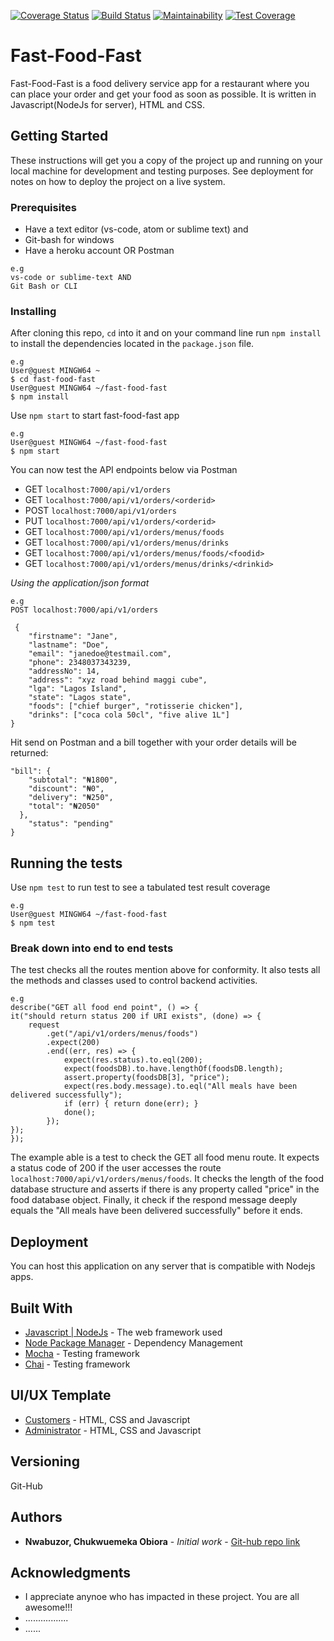 [![Coverage Status](https://coveralls.io/repos/github/shaolinmkz/fast-food-fast/badge.svg?branch=develop)](https://coveralls.io/github/shaolinmkz/fast-food-fast?branch=develop) [![Build Status](https://travis-ci.org/shaolinmkz/fast-food-fast.svg?branch=develop)](https://travis-ci.org/shaolinmkz/fast-food-fast) [![Maintainability](https://api.codeclimate.com/v1/badges/ea8f85b0311fcceebd51/maintainability)](https://codeclimate.com/github/shaolinmkz/fast-food-fast/maintainability) [![Test Coverage](https://api.codeclimate.com/v1/badges/ea8f85b0311fcceebd51/test_coverage)](https://codeclimate.com/github/shaolinmkz/fast-food-fast/test_coverage)

# Fast-Food-Fast
Fast-Food-Fast​ is a food delivery service app for a restaurant where you can place your order and get your food as soon as possible.
It is written in Javascript(NodeJs for server), HTML and CSS.

## Getting Started
These instructions will get you a copy of the project up and running on your local machine for development and testing purposes.
See deployment for notes on how to deploy the project on a live system.

### Prerequisites
* Have a text editor (vs-code, atom or sublime text) and
* Git-bash for windows
* Have a heroku account OR Postman

```
e.g
vs-code or sublime-text AND
Git Bash or CLI
```

### Installing

After cloning this repo, `cd` into it and on your command line run `npm install` to install the dependencies located in the `package.json` file.

```
e.g
User@guest MINGW64 ~
$ cd fast-food-fast
User@guest MINGW64 ~/fast-food-fast
$ npm install
```

Use `npm start` to start fast-food-fast app
```
e.g
User@guest MINGW64 ~/fast-food-fast
$ npm start
```
You can now test the API endpoints below via Postman
   * GET `localhost:7000/api/v1/orders`
   * GET `localhost:7000/api/v1/orders/<orderid>`
   * POST `localhost:7000/api/v1/orders`
   * PUT `localhost:7000/api/v1/orders/<orderid>`
   * GET `localhost:7000/api/v1/orders/menus/foods`
   * GET `localhost:7000/api/v1/orders/menus/drinks`
   * GET `localhost:7000/api/v1/orders/menus/foods/<foodid>`
   * GET `localhost:7000/api/v1/orders/menus/drinks/<drinkid>`

_Using the application/json format_
```
e.g
POST localhost:7000/api/v1/orders

 {   
    "firstname": "Jane",  
    "lastname": "Doe",    
    "email": "janedoe@testmail.com",  
    "phone": 2348037343239,   
    "addressNo": 14,   
    "address": "xyz road behind maggi cube",   
    "lga": "Lagos Island",   
    "state": "Lagos state",   
    "foods": ["chief burger", "rotisserie chicken"],   
    "drinks": ["coca cola 50cl", "five alive 1L"]
}   

```
Hit send on Postman and a bill together with your order details will be returned:
```
"bill": {       
    "subtotal": "₦1800",       
    "discount": "₦0",      
    "delivery": "₦250",       
    "total": "₦2050"   
  },    
    "status": "pending"
} 
```

## Running the tests
Use `npm test` to run test to see a tabulated test result coverage

```
e.g
User@guest MINGW64 ~/fast-food-fast
$ npm test
```

### Break down into end to end tests
The test checks all the routes mention above for conformity. It also tests all the methods and classes used to control backend activities.

```
e.g
describe("GET all food end point", () => {
it("should return status 200 if URI exists", (done) => {
    request
        .get("/api/v1/orders/menus/foods")
        .expect(200)
        .end((err, res) => {
            expect(res.status).to.eql(200);
            expect(foodsDB).to.have.lengthOf(foodsDB.length);
            assert.property(foodsDB[3], "price");
            expect(res.body.message).to.eql("All meals have been delivered successfully");
            if (err) { return done(err); }
            done();
        });
});
});
```
The example able is a test to check the GET all food menu route.
It expects a status code of 200 if the user accesses the route `localhost:7000/api/v1/orders/menus/foods`.
It checks the length of the food database structure and asserts if there is any property called "price" in the food database object.
Finally, it check if the respond message deeply equals the "All meals have been delivered successfully" before it ends.


## Deployment
You can host this application on any server that is compatible with Nodejs apps.

## Built With
* [Javascript | NodeJs](https://nodejs.org/en/) - The web framework used
* [Node Package Manager](https://www.npmjs.com/) - Dependency Management
* [Mocha](https://mochajs.org/) - Testing framework
* [Chai](http://www.chaijs.com/) - Testing framework

## UI/UX Template

* [Customers](https://shaolinmkz.github.io/fast-food-fast/ui/) - HTML, CSS and Javascript
* [Administrator](https://shaolinmkz.github.io/fast-food-fast/ui/admin.html) - HTML, CSS and Javascript

## Versioning
Git-Hub 

## Authors
* **Nwabuzor, Chukwuemeka Obiora** - *Initial work* - [Git-hub repo link](https://github.com/shaolinmkz/fast-food-fast)

## Acknowledgments
* I appreciate anynoe who has impacted in these project. You are all awesome!!!
* .................
* ......
